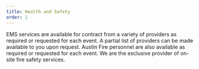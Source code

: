 ```yaml
---
title: Health and Safety
order: 1
---
```


EMS services are available for contract from a variety of providers as required or requested for each event. A partial list of providers can be made available to you upon request. Austin Fire personnel are also available as required or requested for each event. We are the exclusive provider of on-site fire safety services. 
